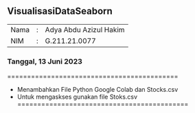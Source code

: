 ## VisualisasiDataSeaborn
<table>
  <tr>
    <td>Nama</td>
    <td>:</td>
    <td>Adya Abdu Azizul Hakim</td>
  </tr>
  <tr>
    <td>NIM</td>
    <td>:</td>
    <td>G.211.21.0077</td>
  </tr>
</table>

### Tanggal, 13 Juni 2023
===========================================
- Menambahkan File Python Google Colab dan Stocks.csv
- Untuk mengaskses gunakan file Stoks.csv
===========================================

